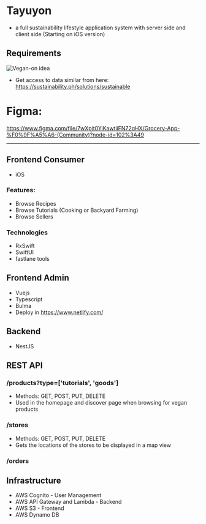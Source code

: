 
# Tayuyon
- a full sustainability lifestyle application system with server side and client side (Starting on iOS version)

## Requirements

![Vegan-on idea](https://github.com/bluezald/vegan-on/blob/master/vegan-on.jpg)

- Get access to data similar from here: https://sustainability.ph/solutions/sustainable

# Figma:
https://www.figma.com/file/7wXpjt0YiKawtiiFN72qHX/Grocery-App-%F0%9F%A5%A6-(Community)?node-id=102%3A49

---

## Frontend Consumer
- iOS
### Features:
- Browse Recipes
- Browse Tutorials (Cooking or Backyard Farming)
- Browse Sellers

### Technologies
- RxSwift
- SwiftUI
- fastlane tools

## Frontend Admin
- Vuejs
- Typescript
- Bulma
- Deploy in https://www.netlify.com/

## Backend
- NestJS
## REST API
### /products?type=['tutorials', 'goods']
- Methods: GET, POST, PUT, DELETE
- Used in the homepage and discover page when browsing for vegan products
### /stores
- Methods: GET, POST, PUT, DELETE
- Gets the locations of the stores to be displayed in a map view
### /orders

## Infrastructure
- AWS Cognito - User Management
- AWS API Gateway and Lambda - Backend
- AWS S3 - Frontend
- AWS Dynamo DB
